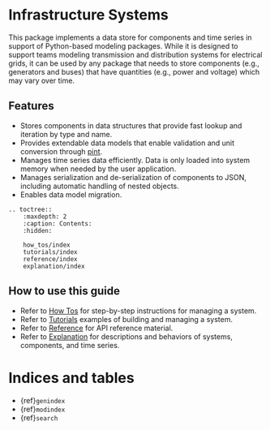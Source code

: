 # Infrastructure Systems

This package implements a data store for components and time series in support of Python-based
modeling packages. While it is designed to support teams modeling transmission and distribution
systems for electrical grids, it can be used by any package that needs to store components (e.g.,
generators and buses) that have quantities (e.g., power and voltage) which may vary over time.

## Features
- Stores components in data structures that provide fast lookup and iteration by type and name.
- Provides extendable data models that enable validation and unit conversion through
[pint](https://pint.readthedocs.io/en/stable/).
- Manages time series data efficiently. Data is only loaded into system memory when needed by
the user application.
- Manages serialization and de-serialization of components to JSON, including automatic handling of
nested objects.
- Enables data model migration.

```{eval-rst}
.. toctree::
    :maxdepth: 2
    :caption: Contents:
    :hidden:

    how_tos/index
    tutorials/index
    reference/index
    explanation/index
```

## How to use this guide
- Refer to [How Tos](#how-tos-page) for step-by-step instructions for managing a system.
- Refer to [Tutorials](#tutorials-page) examples of building and managing a system.
- Refer to [Reference](#reference-page) for API reference material.
- Refer to [Explanation](#explanation-page) for descriptions and behaviors of systems,
components, and time series.

# Indices and tables

- {ref}`genindex`
- {ref}`modindex`
- {ref}`search`
